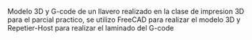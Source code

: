 Modelo 3D y G-code de un llavero realizado en la clase de impresion 3D para el parcial practico, se utilizo FreeCAD para realizar el modelo 3D y Repetier-Host para realizar el laminado del G-code
